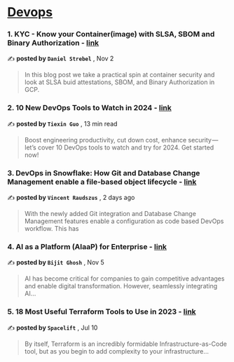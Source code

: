 
<h1><a href=https://medium.com/tag/devops/recommended target="_blank" rel="noopener noreferrer">Devops</a></h1>
<h3>1. KYC - Know your Container(image) with SLSA, SBOM and Binary Authorization - <a href=https://medium.com/google-cloud/kyc-know-your-container-image-with-slsa-sbom-and-binary-authorization-8bad35d9cbd0?source=tag_recommended_feed---------0-107----------devops----------0b872149_26a5_4dc1_b76d_f00276dac39a------- target="_blank" rel="noopener noreferrer">link</a></h3>

✍️ **posted by `Daniel Strebel`** <date> , Nov 2</date>

<blockquote>In this blog post we take a practical spin at container security and look at SLSA buid attestations, SBOM, and Binary Authorization in GCP.</blockquote>

<h3>2. 10 New DevOps Tools to Watch in 2024 - <a href=https://medium.com/4th-coffee/10-new-devops-tools-to-watch-in-2024-a5127c0b3411?source=tag_recommended_feed---------1-85----------devops----------0b872149_26a5_4dc1_b76d_f00276dac39a------- target="_blank" rel="noopener noreferrer">link</a></h3>

✍️ **posted by `Tiexin Guo`** <date> , 13 min read</date>

<blockquote>Boost engineering productivity, cut down cost, enhance security — let’s cover 10 DevOps tools to watch and try for 2024. Get started now!</blockquote>

<h3>3. DevOps in Snowflake: How Git and Database Change Management enable a file-based object lifecycle - <a href=https://medium.com/snowflake/devops-in-snowflake-how-git-and-database-change-management-enable-a-file-based-object-lifecycle-1f61a0d5257c?source=tag_recommended_feed---------2-84----------devops----------0b872149_26a5_4dc1_b76d_f00276dac39a------- target="_blank" rel="noopener noreferrer">link</a></h3>

✍️ **posted by `Vincent Raudszus`** <date> , 2 days ago</date>

<blockquote>With the newly added Git integration and Database Change Management features enable a configuration as code based DevOps workflow. This has</blockquote>

<h3>4. AI as a Platform (AIaaP) for Enterprise - <a href=https://medium.com/@bijit211987/ai-as-a-platform-aiaap-for-enterprise-ae19227ee3a2?source=tag_recommended_feed---------3-107----------devops----------0b872149_26a5_4dc1_b76d_f00276dac39a------- target="_blank" rel="noopener noreferrer">link</a></h3>

✍️ **posted by `Bijit Ghosh`** <date> , Nov 5</date>

<blockquote>AI has become critical for companies to gain competitive advantages and enable digital transformation. However, seamlessly integrating AI…</blockquote>

<h3>5. 18 Most Useful Terraform Tools to Use in 2023 - <a href=https://medium.com/spacelift/18-most-useful-terraform-tools-to-use-in-2023-dabcaa3fb5b1?source=tag_recommended_feed---------4-85----------devops----------0b872149_26a5_4dc1_b76d_f00276dac39a------- target="_blank" rel="noopener noreferrer">link</a></h3>

✍️ **posted by `Spacelift`** <date> , Jul 10</date>

<blockquote>By itself, Terraform is an incredibly formidable Infrastructure-as-Code tool, but as you begin to add complexity to your infrastructure…</blockquote>

